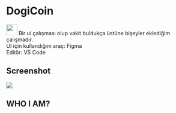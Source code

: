 # DogiCoin
<img width="29px" src="https://external-preview.redd.it/FuqGGUPh2r8D5y9joV5UzJLme-Q5KVUq-SQYaJrVOvE.gif?format=mp4&s=ff402255f420afbacbd330ae0cb998be8be05e31" />
Bir ui çalışması olup vakit buldukça üstüne bişeyler eklediğim çalışmadır.
<br>
UI için kullandığım araç: Figma
<br>
Editör: VS Code

## Screenshot
![](https://imgyukle.com/f/2022/02/05/o9JITo.png)
<br>

## WHO I AM? 

[website]: https://doganoguz.dev/
